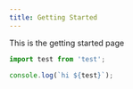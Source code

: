 ```yaml
---
title: Getting Started
---
```


This is the getting started page

```javascript
import test from 'test';

console.log(`hi ${test}`);
```

